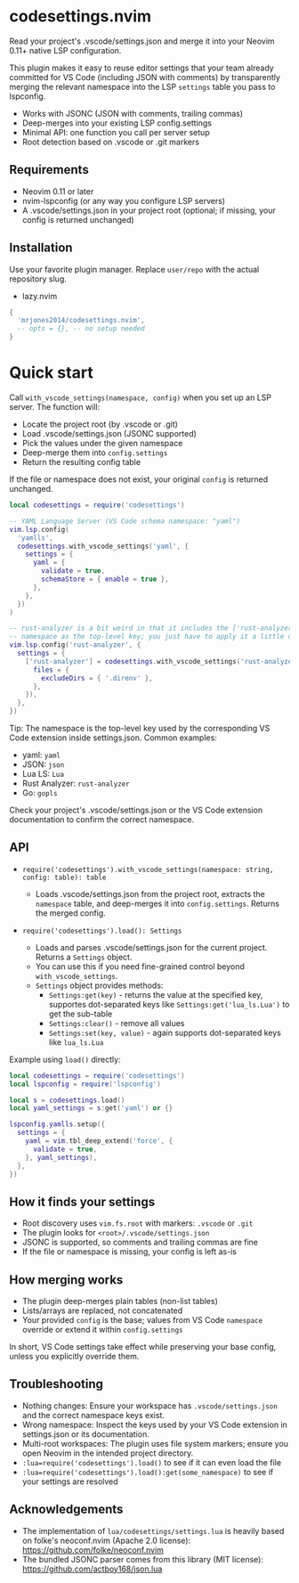 # codesettings.nvim

Read your project's .vscode/settings.json and merge it into your Neovim 0.11+ native LSP configuration.

This plugin makes it easy to reuse editor settings that your team already committed for VS Code (including
JSON with comments) by transparently merging the relevant namespace into the LSP `settings` table you pass to lspconfig.

- Works with JSONC (JSON with comments, trailing commas)
- Deep-merges into your existing LSP config.settings
- Minimal API: one function you call per server setup
- Root detection based on .vscode or .git markers

## Requirements

- Neovim 0.11 or later
- nvim-lspconfig (or any way you configure LSP servers)
- A .vscode/settings.json in your project root (optional; if missing, your config is returned unchanged)

## Installation

Use your favorite plugin manager. Replace `user/repo` with the actual repository slug.

- lazy.nvim

```lua
{
  'mrjones2014/codesettings.nvim',
  -- opts = {}, -- no setup needed
}
```

# Quick start

Call `with_vscode_settings(namespace, config)` when you set up an LSP server. The function will:

- Locate the project root (by .vscode or .git)
- Load .vscode/settings.json (JSONC supported)
- Pick the values under the given namespace
- Deep-merge them into `config.settings`
- Return the resulting config table

If the file or namespace does not exist, your original `config` is returned unchanged.

```lua
local codesettings = require('codesettings')

-- YAML Language Server (VS Code schema namespace: "yaml")
vim.lsp.config(
  'yamlls',
  codesettings.with_vscode_settings('yaml', {
    settings = {
      yaml = {
        validate = true,
        schemaStore = { enable = true },
      },
    },
  })
)

-- rust-analyzer is a bit weird in that it includes the ['rust-analyzer']
-- namespace as the top-level key; you just have to apply it a little different
vim.lsp.config('rust-analyzer', {
  settings = {
    ['rust-analyzer'] = codesettings.with_vscode_settings('rust-analyzer', {
      files = {
        excludeDirs = { '.direnv' },
      },
    }),
  },
})
```

Tip: The namespace is the top-level key used by the corresponding VS Code extension inside settings.json. Common examples:

- yaml: `yaml`
- JSON: `json`
- Lua LS: `Lua`
- Rust Analyzer: `rust-analyzer`
- Go: `gopls`

Check your project's .vscode/settings.json or the VS Code extension documentation to confirm the correct namespace.

## API

- `require('codesettings').with_vscode_settings(namespace: string, config: table): table`
  - Loads .vscode/settings.json from the project root, extracts the `namespace` table, and deep-merges it into `config.settings`. Returns the merged config.

- `require('codesettings').load(): Settings`
  - Loads and parses .vscode/settings.json for the current project. Returns a `Settings` object.
  - You can use this if you need fine-grained control beyond `with_vscode_settings`.
  - `Settings` object provides methods:
    - `Settings:get(key)` - returns the value at the specified key, supportes dot-separated keys like `Settings:get('lua_ls.Lua')` to get the sub-table
    - `Settings:clear()` - remove all values
    - `Settings:set(key, value)` - again supports dot-separated keys like `lua_ls.Lua`

Example using `load()` directly:

```lua
local codesettings = require('codesettings')
local lspconfig = require('lspconfig')

local s = codesettings.load()
local yaml_settings = s:get('yaml') or {}

lspconfig.yamlls.setup({
  settings = {
    yaml = vim.tbl_deep_extend('force', {
      validate = true,
    }, yaml_settings),
  },
})
```

## How it finds your settings

- Root discovery uses `vim.fs.root` with markers: `.vscode` or `.git`
- The plugin looks for `<root>/.vscode/settings.json`
- JSONC is supported, so comments and trailing commas are fine
- If the file or namespace is missing, your config is left as-is

## How merging works

- The plugin deep-merges plain tables (non-list tables)
- Lists/arrays are replaced, not concatenated
- Your provided `config` is the base; values from VS Code `namespace` override or extend it within `config.settings`

In short, VS Code settings take effect while preserving your base config, unless you explicitly override them.

## Troubleshooting

- Nothing changes: Ensure your workspace has `.vscode/settings.json` and the correct namespace keys exist.
- Wrong namespace: Inspect the keys used by your VS Code extension in settings.json or its documentation.
- Multi-root workspaces: The plugin uses file system markers; ensure you open Neovim in the intended project directory.
- `:lua=require('codesettings').load()` to see if it can even load the file
- `:lua=require('codesettings').load():get(some_namespace)` to see if your settings are resolved

## Acknowledgements

- The implementation of `lua/codesettings/settings.lua` is heavily based on folke's neoconf.nvim (Apache 2.0 license): https://github.com/folke/neoconf.nvim
- The bundled JSONC parser comes from this library (MIT license): https://github.com/actboy168/json.lua
